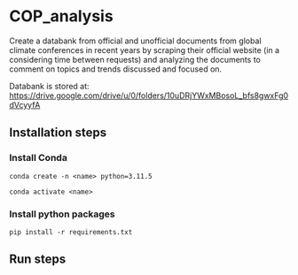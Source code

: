# COP_analysis

Create a databank from official and unofficial documents from global climate conferences in recent years by scraping their official website (in a considering time between requests) and analyzing the documents to comment on topics and trends discussed and focused on.

Databank is stored at: https://drive.google.com/drive/u/0/folders/10uDRjYWxMBosoL_bfs8gwxFg0dVcyyfA

## Installation steps

### Install Conda

`conda create -n <name> python=3.11.5`

`conda activate <name>`

### Install python packages

`pip install -r requirements.txt`

## Run steps
